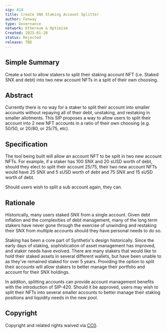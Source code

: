 ```yaml
---
sip: 414
title: Create SNX Staking Account Splitter
author: Fenway
type: Governance
network: Ethereum & Optimism
Created: 2025-01-20
status: Rejected
release: TBD
---
```


## Simple Summary
Create a tool to allow stakers to split their staking account NFT (i.e. Staked SNX and debt) into two new account NFTs in a split of their own choosing.

## Abstract
Currently there is no way for a staker to split their account into smaller accounts without repaying all of their debt, unstaking, and restaking in smaller allotments. This SIP proposes a way to allow users to split their account into 2 new NFT accounts in a ratio of their own choosing (e.g. 50/50, or 20/80, or 25/75, etc).

## Specification
The tool being built will allow an account NFT to be split in two new account NFTs. For example, if a staker has 100 SNX and 20 sUSD worth of debt, should they elect to split their account 25/75, their two new account NFTs would have 25 SNX and 5 sUSD worth of debt and 75 SNX and 15 sUSD worth of debt.

Should users wish to split a sub account again, they can.

## Rationale
Historically, many users staked SNX from a single account. Given debt inflation and the complexities of debt management, many of the long term stakers have never gone through the exercise of unwinding and restaking their SNX from multiple accounts should they have personal needs to do so. 

Staking has been a core part of Synthetix's design historically. Since the early days of staking, sophistication of asset management has improved, and staker needs have evolved. There are many stakers that would like to hold their staked assets in several different wallets, but have been unable to as they've remained staked for over 5 years. Providing the option to split their accounts will allow stakers to better manage their portfolio and account for their SNX holdings. 

In additon, splitting accounts can provide account management benefits with the introduction of SIP-420. Should it be approved, users may wish to split their NFTs into several smaller accounts to better manage their staking positions and liquidity needs in the new pool.

## Copyright
Copyright and related rights waived via [CC0](https://creativecommons.org/publicdomain/zero/1.0/).
